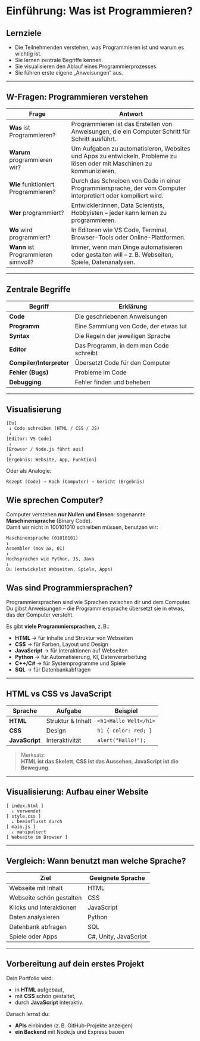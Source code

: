 # Einführung: Was ist Programmieren?

## Lernziele
- Die Teilnehmenden verstehen, was Programmieren ist und warum es wichtig ist.
- Sie lernen zentrale Begriffe kennen.
- Sie visualisieren den Ablauf eines Programmierprozesses.
- Sie führen erste eigene „Anweisungen“ aus.

---

## W-Fragen: Programmieren verstehen

| Frage | Antwort |
|-------|---------|
| **Was** ist Programmieren? | Programmieren ist das Erstellen von Anweisungen, die ein Computer Schritt für Schritt ausführt. |
| **Warum** programmieren wir? | Um Aufgaben zu automatisieren, Websites und Apps zu entwickeln, Probleme zu lösen oder mit Maschinen zu kommunizieren. |
| **Wie** funktioniert Programmieren? | Durch das Schreiben von Code in einer Programmiersprache, der vom Computer interpretiert oder kompiliert wird. |
| **Wer** programmiert? | Entwickler:innen, Data Scientists, Hobbyisten – jeder kann lernen zu programmieren. |
| **Wo** wird programmiert? | In Editoren wie VS Code, Terminal, Browser-Tools oder Online-Plattformen. |
| **Wann** ist Programmieren sinnvoll? | Immer, wenn man Dinge automatisieren oder gestalten will – z. B. Webseiten, Spiele, Datenanalysen. |

---

## Zentrale Begriffe

| Begriff | Erklärung |
|--------|-----------|
| **Code** | Die geschriebenen Anweisungen |
| **Programm** | Eine Sammlung von Code, der etwas tut |
| **Syntax** | Die Regeln der jeweiligen Sprache |
| **Editor** | Das Programm, in dem man Code schreibt |
| **Compiler/Interpreter** | Übersetzt Code für den Computer |
| **Fehler (Bugs)** | Probleme im Code |
| **Debugging** | Fehler finden und beheben |

---

## Visualisierung

```
[Du]
 ↓ Code schreiben (HTML / CSS / JS)
 ↓ 
[Editor: VS Code]
 ↓ 
[Browser / Node.js führt aus]
 ↓ 
[Ergebnis: Website, App, Funktion]
```

Oder als Analogie:

```
Rezept (Code) → Koch (Computer) → Gericht (Ergebnis)
```
## Wie sprechen Computer?

Computer verstehen **nur Nullen und Einsen**: sogenannte **Maschinensprache** (Binary Code).  
Damit wir nicht in 100101010 schreiben müssen, benutzen wir:

```
Maschinensprache (01010101)
↓
Assembler (mov ax, 01)
↓
Hochsprachen wie Python, JS, Java
↓
Du (entwickelst Webseiten, Spiele, Apps)
```

## Was sind Programmiersprachen?

Programmiersprachen sind wie Sprachen zwischen dir und dem Computer. Du gibst Anweisungen – die Programmiersprache übersetzt sie in etwas, das der Computer versteht.

Es gibt **viele Programmiersprachen**, z. B.:

- **HTML** → für Inhalte und Struktur von Webseiten
- **CSS** → für Farben, Layout und Design
- **JavaScript** → für Interaktionen auf Webseiten
- **Python** → für Automatisierung, KI, Datenverarbeitung
- **C++/C#** → für Systemprogramme und Spiele
- **SQL** → für Datenbankabfragen

---

## HTML vs CSS vs JavaScript

| Sprache | Aufgabe | Beispiel |
|--------|---------|----------|
| **HTML** | Struktur & Inhalt | `<h1>Hallo Welt</h1>` |
| **CSS** | Design | `h1 { color: red; }` |
| **JavaScript** | Interaktivität | `alert("Hallo!");` |

>  Merksatz:  
> **HTML ist das Skelett**, **CSS ist das Aussehen**, **JavaScript ist die Bewegung**.

---

## Visualisierung: Aufbau einer Website

```
[ index.html ]
  ↓ verwendet
[ style.css ]
  ↓ beeinflusst durch
[ main.js ]
  ↓ manipuliert
[ Webseite im Browser ]
```



---

## Vergleich: Wann benutzt man welche Sprache?

| Ziel | Geeignete Sprache |
|------|-------------------|
| Webseite mit Inhalt | HTML |
| Webseite schön gestalten | CSS |
| Klicks und Interaktionen | JavaScript |
| Daten analysieren | Python |
| Datenbank abfragen | SQL |
| Spiele oder Apps | C#, Unity, JavaScript |

---

## Vorbereitung auf dein erstes Projekt

Dein Portfolio wird:

- in **HTML** aufgebaut,
- mit **CSS** schön gestaltet,
- durch **JavaScript** interaktiv.

Danach lernst du:
- **APIs** einbinden (z. B. GitHub-Projekte anzeigen)
- **ein Backend** mit Node.js und Express bauen
